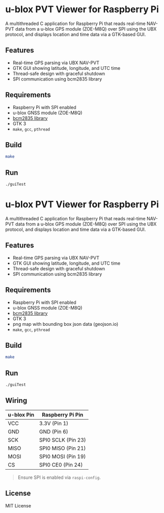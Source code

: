 # u-blox PVT Viewer for Raspberry Pi 

A multithreaded C application for Raspberry Pi that reads real-time NAV-PVT data from a u-blox GPS module (ZOE-M8Q) over SPI using the UBX protocol, and displays location and time data via a GTK-based GUI.

## Features

- Real-time GPS parsing via UBX NAV-PVT
- GTK GUI showing latitude, longitude, and UTC time
- Thread-safe design with graceful shutdown
- SPI communication using bcm2835 library

## Requirements

- Raspberry Pi with SPI enabled
- u-blox GNSS module (ZOE-M8Q)
- [bcm2835 library](http://www.airspayce.com/mikem/bcm2835/)
- GTK 3
- `make`, `gcc`, `pthread`

## Build

```sh
make
```

## Run
```
./guiTest
```
# u-blox PVT Viewer for Raspberry Pi

A multithreaded C application for Raspberry Pi that reads real-time NAV-PVT data from a u-blox GPS module (ZOE-M8Q) over SPI using the UBX protocol, and displays location and time data via a GTK-based GUI.

## Features

- Real-time GPS parsing via UBX NAV-PVT
- GTK GUI showing latitude, longitude, and UTC time
- Thread-safe design with graceful shutdown
- SPI communication using bcm2835 library

## Requirements

- Raspberry Pi with SPI enabled
- u-blox GNSS module (ZOE-M8Q)
- [bcm2835 library](http://www.airspayce.com/mikem/bcm2835/)
- GTK 3
- png map with bounding box json data (geojson.io)
- `make`, `gcc`, `pthread`

## Build

```sh
make
```

## Run
```
./guiTest
```
## Wiring

| u-blox Pin | Raspberry Pi Pin       |
|------------|------------------------|
| VCC        | 3.3V (Pin 1)           |
| GND        | GND (Pin 6)            |
| SCK        | SPI0 SCLK (Pin 23)     |
| MISO       | SPI0 MISO (Pin 21)     |
| MOSI       | SPI0 MOSI (Pin 19)     |
| CS         | SPI0 CE0 (Pin 24)      |

> Ensure SPI is enabled via `raspi-config`.

## License

MIT License
